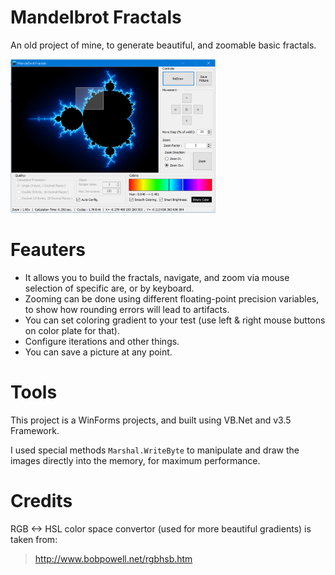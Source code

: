# Mandelbrot Fractals
An old project of mine, to generate beautiful, and zoomable basic fractals.

<img src="images/screenshot.png" width=65%>

# Feauters
* It allows you to build the fractals, navigate, and zoom via mouse selection of specific are, or by keyboard.
* Zooming can be done using different floating-point precision variables, to show how rounding errors will lead to artifacts.
* You can set coloring gradient to your test (use left & right mouse buttons on color plate for that).
* Configure iterations and other things.
* You can save a picture at any point.
# Tools
This project is a WinForms projects, and built using VB.Net and v3.5 Framework.

I used special methods `Marshal.WriteByte` to manipulate and draw the images directly into the memory, for maximum performance.
# Credits
RGB <-> HSL color space convertor (used for more beautiful gradients) is taken from:
> http://www.bobpowell.net/rgbhsb.htm